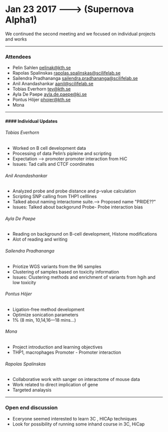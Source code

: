 # Jan 23 2017 ---> (Supernova Alpha1)


We continued the second meeting and we focused on individual projects and works

___


### Attendees
* Pelin Sahlen pelinak@kth.se
* Rapolas Spalinskas rapolas.spalinskas@scilifelab.se
* Sailendra Pradhananga sailendra.pradhananga@scilifelab.se
* Anil Anandashankar aanil@scilifelab.se
* Tobias Everhorn tev@kth.se
* Ayla De Paepe ayla.de.paepe@ki.se
* Pontus Höjer phojer@kth.se
* Mona
  
___
#### #### Individual Updates

###### Tobias Everhorn

 * Worked on B cell development data
 * Processing of data Pelin’s pipleine and scripting 
 * Expectation —> promoter promoter interaction from HiC
 * Issues: Tad calls and CTCF coordinates 

###### Anil Anandashankar

* Analyzed probe and probe distance and p-value calculation
* Scripting SNP calling from THP1 celllines
* Talked about naming interactome suite.--> Proposed name "PRIDE??"
* Issues: Talked about backgorund Probe- Probe interaction bias 

###### Ayla De Paepe

* Reading on background on B-cell development, Histone modifications
* Alot of reading and writing

###### Sailendra Pradhananga

* Priotize WGS variants from the 96 samples
* Clustering of samples based on toxicity information
* Issues: Clustering methods and enrichment of variants from hgih and low toxicity 

###### Pontus Höjer

* Ligation-free method development
* Optimize sonication parameters 
* 1% (8 min, 10,14,16—18 mins...)

###### Mona 

*  Project introduction and learning objectives
*  THP1, macrophages Promoter - Promoter interaction

###### Rapolas Spalinskas

*  Collaborative work with sanger on interactome of mouse data 
*  Work related to direct implication of gene
*  Targeted analaysis 
___
### Open end discussion 
 
 * Eceryone seemed interested to learn 3C , HICAp techniques
 * Look for possibility of running some inhand course in 3C, HiCap


